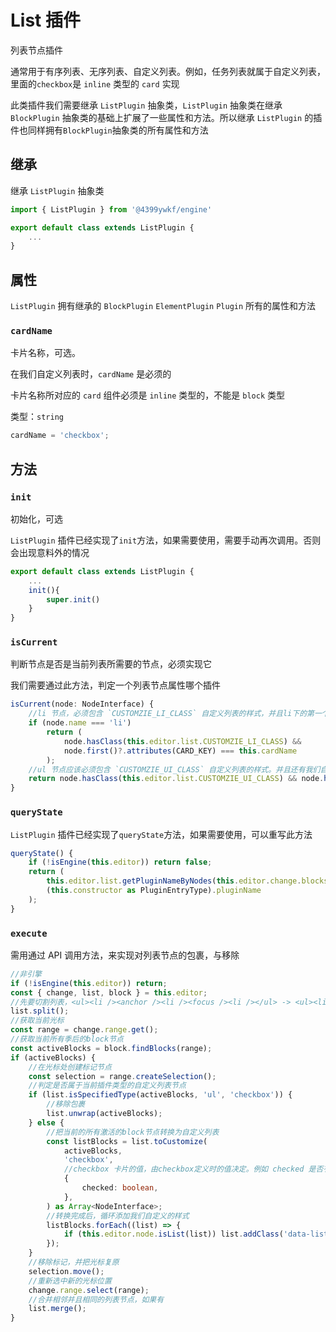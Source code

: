 # List 插件

列表节点插件

通常用于有序列表、无序列表、自定义列表。例如，任务列表就属于自定义列表，里面的`checkbox`是 `inline` 类型的 `card` 实现

此类插件我们需要继承 `ListPlugin` 抽象类，`ListPlugin` 抽象类在继承 `BlockPlugin` 抽象类的基础上扩展了一些属性和方法。所以继承 `ListPlugin` 的插件也同样拥有`BlockPlugin`抽象类的所有属性和方法

## 继承

继承 `ListPlugin` 抽象类

```ts
import { ListPlugin } from '@4399ywkf/engine'

export default class extends ListPlugin {
	...
}
```

## 属性

`ListPlugin` 拥有继承的 `BlockPlugin` `ElementPlugin` `Plugin` 所有的属性和方法

### `cardName`

卡片名称，可选。

在我们自定义列表时，`cardName` 是必须的

卡片名称所对应的 `card` 组件必须是 `inline` 类型的，不能是 `block` 类型

类型：`string`

```ts
cardName = 'checkbox';
```

## 方法

### `init`

初始化，可选

`ListPlugin` 插件已经实现了`init`方法，如果需要使用，需要手动再次调用。否则会出现意料外的情况

```ts
export default class extends ListPlugin {
	...
    init(){
        super.init()
    }
}
```

### `isCurrent`

判断节点是否是当前列表所需要的节点，必须实现它

我们需要通过此方法，判定一个列表节点属性哪个插件

```ts
isCurrent(node: NodeInterface) {
    //li 节点，必须包含 `CUSTOMZIE_LI_CLASS` 自定义列表的样式，并且li下的第一个子节点，应是一个卡片，卡片名称与我们设置的 cardName 对应
    if (node.name === 'li')
        return (
            node.hasClass(this.editor.list.CUSTOMZIE_LI_CLASS) &&
            node.first()?.attributes(CARD_KEY) === this.cardName
        );
    //ul 节点应该必须包含 `CUSTOMZIE_UI_CLASS` 自定义列表的样式。并且还有我们自定义的样式
    return node.hasClass(this.editor.list.CUSTOMZIE_UI_CLASS) && node.hasClass('data-list-task');
}
```

### `queryState`

`ListPlugin` 插件已经实现了`queryState`方法，如果需要使用，可以重写此方法

```ts
queryState() {
    if (!isEngine(this.editor)) return false;
    return (
        this.editor.list.getPluginNameByNodes(this.editor.change.blocks) ===
        (this.constructor as PluginEntryType).pluginName
    );
}
```

### `execute`

需用通过 API 调用方法，来实现对列表节点的包裹，与移除

```ts
//非引擎
if (!isEngine(this.editor)) return;
const { change, list, block } = this.editor;
//先要切割列表，<ul><li /><anchor /><li /><focus /><li /></ul> -> <ul><li /></ul><anchor /><ul><li /><focus /></ul><ul><li /></ul>
list.split();
//获取当前光标
const range = change.range.get();
//获取当前所有季后的block节点
const activeBlocks = block.findBlocks(range);
if (activeBlocks) {
	//在光标处创建标记节点
	const selection = range.createSelection();
	//判定是否属于当前插件类型的自定义列表节点
	if (list.isSpecifiedType(activeBlocks, 'ul', 'checkbox')) {
		//移除包裹
		list.unwrap(activeBlocks);
	} else {
		//把当前的所有激活的block节点转换为自定义列表
		const listBlocks = list.toCustomize(
			activeBlocks,
			'checkbox',
			//checkbox 卡片的值，由checkbox定义时的值决定。例如 checked 是否有选中
			{
				checked: boolean,
			},
		) as Array<NodeInterface>;
		//转换完成后，循环添加我们自定义的样式
		listBlocks.forEach((list) => {
			if (this.editor.node.isList(list)) list.addClass('data-list-task');
		});
	}
	//移除标记，并把光标复原
	selection.move();
	//重新选中新的光标位置
	change.range.select(range);
	//合并相邻并且相同的列表节点，如果有
	list.merge();
}
```
